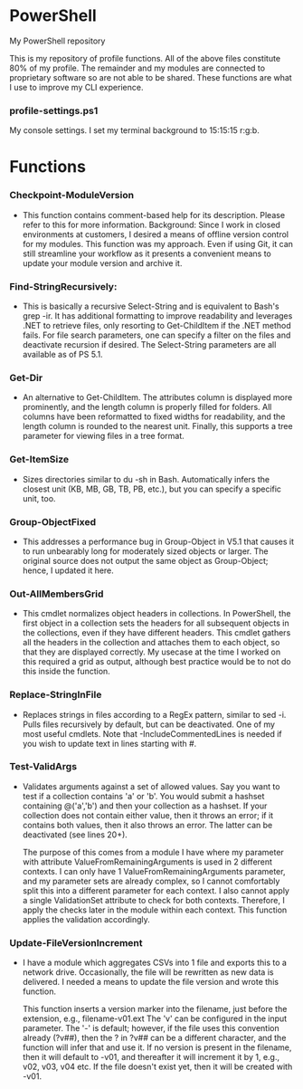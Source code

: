# PowerShell
My PowerShell repository

This is my repository of profile functions. All of the above files constitute 80% of my profile. The remainder and my modules are connected to proprietary software so are not able to be shared. These functions are what I use to improve my CLI experience.

### profile-settings.ps1

  My console settings. I set my terminal background to 15:15:15 r:g:b.

# Functions

### Checkpoint-ModuleVersion
* This function contains comment-based help for its description. Please refer to this for more information. Background: Since I work in closed environments at customers, I desired a means of offline version control for my modules. This function was my approach. Even if using Git, it can still streamline your workflow as it presents a convenient means to update your module version and archive it.

### Find-StringRecursively:
* This is basically a recursive Select-String and is equivalent to Bash's grep -ir. It has additional formatting to improve readability and leverages .NET to retrieve files, only resorting to Get-ChildItem if the .NET method fails. For file search parameters, one can specify a filter on the files and deactivate recursion if desired. The Select-String parameters are all available as of PS 5.1.

### Get-Dir
* An alternative to Get-ChildItem. The attributes column is displayed more prominently, and the length column is properly filled for folders. All columns have been reformatted to fixed widths for readability, and the length column is rounded to the nearest unit. Finally, this supports a tree parameter for viewing files in a tree format.

### Get-ItemSize
* Sizes directories similar to du -sh in Bash. Automatically infers the closest unit (KB, MB, GB, TB, PB, etc.), but you can specify a specific unit, too.

### Group-ObjectFixed
* This addresses a performance bug in Group-Object in V5.1 that causes it to run unbearably long for moderately sized objects or larger. The original source does not output the same object as Group-Object; hence, I updated it here.

### Out-AllMembersGrid
* This cmdlet normalizes object headers in collections. In PowerShell, the first object in a collection sets the headers for all subsequent objects in the collections, even if they have different headers. This cmdlet gathers all the headers in the collection and attaches them to each object, so that they are displayed correctly. My usecase at the time I worked on this required a grid as output, although best practice would be to not do this inside the function.

### Replace-StringInFile
* Replaces strings in files according to a RegEx pattern, similar to sed -i. Pulls files recursively by default, but can be deactivated. One of my most useful cmdlets. Note that -IncludeCommentedLines is needed if you wish to update text in lines starting with #.

### Test-ValidArgs
* Validates arguments against a set of allowed values. Say you want to test if a collection contains 'a' or 'b'. You would submit a hashset containing @('a','b') and then your collection as a hashset. If your collection does not contain either value, then it throws an error; if it contains both values, then it also throws an error. The latter can be deactivated (see lines 20+).

  The purpose of this comes from a module I have where my parameter with attribute ValueFromRemainingArguments is used in 2 different contexts. I can only have 1 ValueFromRemainingArguments parameter, and my parameter sets are already complex, so I cannot comfortably split this into a different parameter for each context. I also cannot apply a single ValidationSet attribute to check for both contexts. Therefore, I apply the checks later in the module within each context. This function applies the validation accordingly.

### Update-FileVersionIncrement

* I have a module which aggregates CSVs into 1 file and exports this to a network drive.  Occasionally, the file will be rewritten as new data is delivered. I needed a means to update the file version and wrote this function.

  This function inserts a version marker into the filename, just before the extension, e.g., filename-v01.ext The 'v' can be configured in the input parameter. The '-' is default; however, if the file uses this convention already (?v##), then the ? in ?v## can be a different character, and the function will infer that and use it. If no version is present in the filename, then it will default to -v01, and thereafter it will increment it by 1, e.g., v02, v03, v04 etc. If the file doesn't exist yet, then it will be created with -v01.
